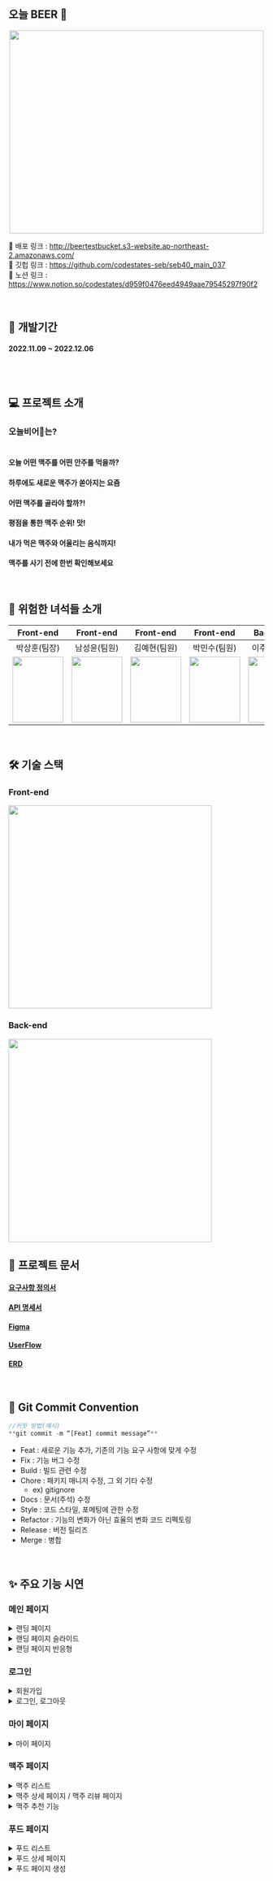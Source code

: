 ## 오늘 BEER 🍺<br>
<p align="center"><img src="https://user-images.githubusercontent.com/80693049/205887789-3ce8d58d-3f3b-4a0e-ad7d-f26669815821.png" width="500" height="400"></p>

🔗 배포 링크 : http://beertestbucket.s3-website.ap-northeast-2.amazonaws.com/<br>
🔗 깃헙 링크 : https://github.com/codestates-seb/seb40_main_037<br>
🔗 노션 링크 : https://www.notion.so/codestates/d959f0476eed4949aae79545297f90f2<br>

<br>

## 📅 개발기간
#### 2022.11.09 ~ 2022.12.06<br><br>

<br>

## 💻 프로젝트 소개
### 오늘비어🍺는?<br><br>
#### 오늘 어떤 맥주를 어떤 안주를 먹을까?
#### 하루에도 새로운 맥주가 쏟아지는 요즘
#### **어떤 맥주를 골라야 할까?!**
#### 평점을 통한 맥주 순위! 맛!
#### 내가 먹은 맥주와 어울리는 음식까지!
#### 맥주를 사기 전에 한번 확인해보세요

<br>

## 🤬 위험한 녀석들 소개
|Front-end|Front-end|Front-end|Front-end|Back-end|Back-end|Back-end|
|:---:|:---:|:---:|:---:|:---:|:---:|:---:|
|박상훈(팀장)|남성윤(팀원)|김예현(팀원)|박민수(팀원)|이주영(팀원)|이신선(팀원)|허진성(팀원)|
|<a href="https://github.com/pung8146"><img src="https://user-images.githubusercontent.com/80693049/205896522-b933d1f4-9a40-4658-bff0-3e2041a127c4.jpg" width="100" height="130"></a>|<a href="https://github.com/Heeyoon0214"><img src="https://user-images.githubusercontent.com/80693049/205896532-a481b871-8763-469d-9ccc-4ef57527af30.jpeg" width="100" height="130"></a>|<a href="https://github.com/roxpray"><img src="https://user-images.githubusercontent.com/80693049/205896740-2e2e0865-c8fb-4708-9e2a-f3659d608e0a.jpeg" width="100" height="130"></a>|<a href="https://github.com/pms2259"><img src="https://user-images.githubusercontent.com/80693049/205896560-736aa749-da29-404f-9ebe-091eb7ec48b1.jpg" width="100" height="130"></a>|<a href="https://github.com/homebird9"><img src="https://user-images.githubusercontent.com/80693049/205896577-8c6532df-0d51-4cb7-9aed-fc1b418fbec5.jpg" width="100" height="130"></a>|<a href="https://github.com/sean8430"><img src="https://user-images.githubusercontent.com/80693049/205896583-bdf91df4-3f2d-4c49-8eb4-49b72f330080.jpg" width="100" height="130"></a>|<a href="https://github.com/JEENSUNG"><img src="https://user-images.githubusercontent.com/80693049/205896586-0e8a6705-ec8e-45ec-9bb8-4717e6b98dc9.jpg" width="100" height="130"></a>|

<br>

## 🛠 기술 스택
### Front-end
<img src="https://user-images.githubusercontent.com/80693049/205899858-1bd8fda5-6efc-4432-8915-57afd44f43ff.png" width="400">

<br>

### Back-end
<img src="https://user-images.githubusercontent.com/80693049/205899985-4b28bbbf-d0c4-4e1c-bccc-d175165e5563.png" width="400">

## 📁 프로젝트 문서
#### [요구사항 정의서](https://docs.google.com/spreadsheets/d/114aI0Tw4LY1z5jwaYQJZqNepJMoSuP69dqVCqsSDL7k/edit#gid=0)
#### [API 명세서](https://docs.google.com/spreadsheets/d/114aI0Tw4LY1z5jwaYQJZqNepJMoSuP69dqVCqsSDL7k/edit#gid=1119248625)
#### [Figma](https://www.figma.com/file/Iqe08JFYfPmyKmCkJJtTSM/Airbnb-x-Figma-(Community)?node-id=0%3A1&t=T2c47Deu3frLhmp4-0)
#### [UserFlow](https://www.notion.so/codestates/40-Team-c7332b8e87124fff938f0eb79cf51ba6#380be06e75a741cfa18e14bfb2ec6e2e)
#### [ERD](https://www.notion.so/codestates/40-Team-c7332b8e87124fff938f0eb79cf51ba6#5e65e1e62b0d4dd2a8fba4fa3d0db879)

<br>

## 📌 Git Commit Convention
```jsx
//커밋 방법(예시)
**git commit -m “[Feat] commit message”** 
```
- Feat : 새로운 기능 추가, 기존의 기능 요구 사항에 맞게 수정
- Fix : 기능 버그 수정
- Build : 빌드 관련 수정
- Chore : 패키지 매니저 수정, 그 외 기타 수정
    - ex) gitignore
- Docs : 문서(주석) 수정
- Style : 코드 스타일, 포메팅에 관한 수정
- Refactor : 기능의 변화가 아닌 효율의 변화 코드 리펙토링
- Release : 버전 릴리즈
- Merge : 병합

<br>

## ✨ 주요 기능 시연
### 메인 페이지
<details><summary>랜딩 페이지</summary>
  
![Main](https://user-images.githubusercontent.com/80693049/205909489-71fade00-729a-46cf-b038-595500974726.gif)
  
</details>

<details><summary>랜딩 페이지 슬라이드</summary>
  
![MainSlide](https://user-images.githubusercontent.com/80693049/205927720-4d78d46f-2898-46be-b74a-297516585bd8.gif)

</details>

<details><summary>랜딩 페이지 반응형</summary>
  
![MainReactive](https://user-images.githubusercontent.com/80693049/205912795-94d5be47-d5be-402f-97fe-e61dcb31fef5.gif)

</details>

### 로그인
<details><summary>회원가입</summary>
  
![SignUp](https://user-images.githubusercontent.com/80693049/205914082-e0b69f9b-d64c-492e-a328-b813c731d1cb.gif)

</details>

<details><summary>로그인, 로그아웃</summary>
  
![Login](https://user-images.githubusercontent.com/80693049/205914117-30469753-b1b0-4919-8248-8203b8e3d682.gif)

</details>

### 마이 페이지
<details><summary>마이 페이지</summary>
  
시연 GIF

</details>

### 맥주 페이지
<details><summary>맥주 리스트</summary>
  
![BeerList](https://user-images.githubusercontent.com/80693049/205914047-19f6ce0c-25ac-41a5-b2aa-39ae5fc01a04.gif)

</details>

<details><summary>맥주 상세 페이지 / 맥주 리뷰 페이지</summary>
  
시연 GIF

</details>

<details><summary>맥주 추천 기능</summary>
  
시연 GIF

</details>

### 푸드 페이지
<details><summary>푸드 리스트</summary>
  
![Foodlist](https://user-images.githubusercontent.com/80693049/205912239-640e7bd4-31cd-4f75-b375-5b85813eaead.gif)

</details>

<details><summary>푸드 상세 페이지</summary>
  
![FoodDetail](https://user-images.githubusercontent.com/80693049/205909611-9e0e55c3-2d64-44d7-a783-997b408f4767.gif)

</details>

<details><summary>푸드 페이지 생성</summary>
  
![FoodCreate](https://user-images.githubusercontent.com/80693049/205909628-519e254d-cee8-404b-a510-f706965da9b9.gif)

</details>
